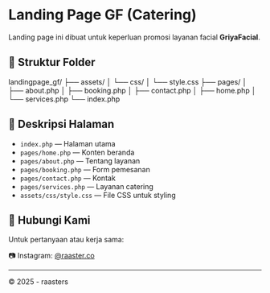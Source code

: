 # Landing Page GF (Catering)

Landing page ini dibuat untuk keperluan promosi layanan facial **GriyaFacial**.

## 📁 Struktur Folder

landingpage_gf/
├── assets/
│ └── css/
│ └── style.css
├── pages/
│ ├── about.php
│ ├── booking.php
│ ├── contact.php
│ ├── home.php
│ └── services.php
└── index.php


## 📄 Deskripsi Halaman

- `index.php` — Halaman utama
- `pages/home.php` — Konten beranda
- `pages/about.php` — Tentang layanan
- `pages/booking.php` — Form pemesanan
- `pages/contact.php` — Kontak
- `pages/services.php` — Layanan catering
- `assets/css/style.css` — File CSS untuk styling

## 📩 Hubungi Kami

Untuk pertanyaan atau kerja sama:

📷 Instagram: [@raaster.co](https://instagram.com/raaster.co)

---

© 2025 - raasters
